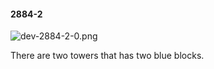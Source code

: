 #### 2884-2
![dev-2884-2-0.png](https://github.com/lil-lab/nlvr/raw/master/nlvr/dev/images/4/dev-2884-2-0.png "dev-2884-2-0.png")

There are two towers that has two blue blocks.